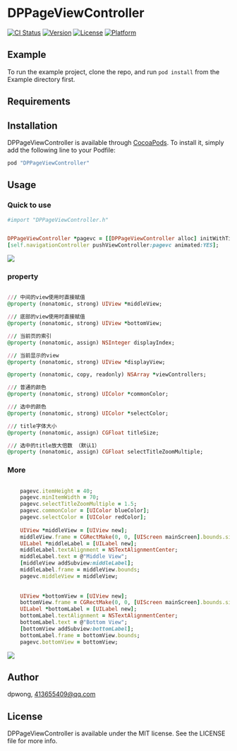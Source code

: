 # DPPageViewController

[![CI Status](http://img.shields.io/travis/413655409@qq.com/DPPageViewController.svg?style=flat)](https://travis-ci.org/413655409@qq.com/DPPageViewController)
[![Version](https://img.shields.io/cocoapods/v/DPPageViewController.svg?style=flat)](http://cocoapods.org/pods/DPPageViewController)
[![License](https://img.shields.io/cocoapods/l/DPPageViewController.svg?style=flat)](http://cocoapods.org/pods/DPPageViewController)
[![Platform](https://img.shields.io/cocoapods/p/DPPageViewController.svg?style=flat)](http://cocoapods.org/pods/DPPageViewController)

## Example

To run the example project, clone the repo, and run `pod install` from the Example directory first.

## Requirements

## Installation

DPPageViewController is available through [CocoaPods](http://cocoapods.org). To install
it, simply add the following line to your Podfile:

```ruby
pod "DPPageViewController"
```

## Usage

### Quick to use
```ruby
#import "DPPageViewController.h"


DPPageViewController *pagevc = [[DPPageViewController alloc] initWithTitle:@"Page View Controller" viewControllers:@[vc1,vc2,vc3,vc4,vc5]];
[self.navigationController pushViewController:pagevc animated:YES];


```

![](https://github.com/DaoPinWong/DPPageViewController/blob/master/Example/DPPageViewController/2017-02-15%2015_58_51.gif?raw=true)

### property  
```ruby

/// 中间的view使用时直接赋值
@property (nonatomic, strong) UIView *middleView;

/// 底部的view使用时直接赋值
@property (nonatomic, strong) UIView *bottomView;

/// 当前页的索引
@property (nonatomic, assign) NSInteger displayIndex;

/// 当前显示的view
@property (nonatomic, strong) UIView *displayView;

@property (nonatomic, copy, readonly) NSArray *viewControllers;

/// 普通的颜色
@property (nonatomic, strong) UIColor *commonColor;

/// 选中的颜色
@property (nonatomic, strong) UIColor *selectColor;

/// title字体大小
@property (nonatomic, assign) CGFloat titleSize;

/// 选中的title放大倍数 （默认1）
@property (nonatomic, assign) CGFloat selectTitleZoomMultiple;

```

### More  

```ruby

    pagevc.itemHeight = 40;
    pagevc.minItemWidth = 70;
    pagevc.selectTitleZoomMultiple = 1.5;
    pagevc.commonColor = [UIColor blueColor];
    pagevc.selectColor = [UIColor redColor];
    
    UIView *middleView = [UIView new];
    middleView.frame = CGRectMake(0, 0, [UIScreen mainScreen].bounds.size.width, 50);
    UILabel *middleLabel = [UILabel new];
    middleLabel.textAlignment = NSTextAlignmentCenter;
    middleLabel.text = @"Middle View";
    [middleView addSubview:middleLabel];
    middleLabel.frame = middleView.bounds;
    pagevc.middleView = middleView;
    
    
    UIView *bottomView = [UIView new];
    bottomView.frame = CGRectMake(0, 0, [UIScreen mainScreen].bounds.size.width, 50);
    UILabel *bottomLabel = [UILabel new];
    bottomLabel.textAlignment = NSTextAlignmentCenter;
    bottomLabel.text = @"Bottom View";
    [bottomView addSubview:bottomLabel];
    bottomLabel.frame = bottomView.bounds;
    pagevc.bottomView = bottomView;
```
![](https://github.com/DaoPinWong/DPPageViewController/blob/master/Example/DPPageViewController/2017-02-15%2016_32_29.gif?raw=true)

## Author
dpwong, 413655409@qq.com

## License

DPPageViewController is available under the MIT license. See the LICENSE file for more info.
